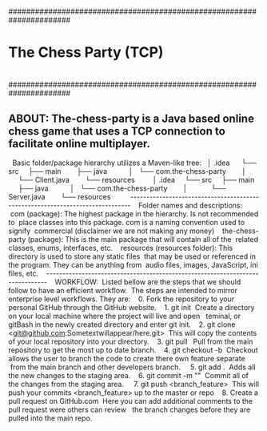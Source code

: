 ######################################################################
#                                                                    #
#                                                                    #
#                  The Chess Party (TCP)                             #
#                                                                    #
#                                                                    #
######################################################################

ABOUT:
The-chess-party is a Java based online chess game that uses a TCP connection
to facilitate online multiplayer.
 
-----------------------------------------------------------------------
 
Basic folder/package hierarchy utilizes a Maven-like tree:
 
│ .idea     
└── src
    ├── main
       ├── java   
       │   └── com.the-chess-party
       │            └── Client.java
       └── resources
   
   
│ .idea    
└── src
    ├── main
       ├── java   
       │   └── com.the-chess-party
       │            └── Server.java
       └── resources
       
 ------------------------------------------------------------------------------
 
 Folder names and descriptions:
 com (package): The highest package in the hierarchy. Is not recommended to
 place classes into this package. com is a naming convention used to signify
 commercial (disclaimer we are not making any money)
 
 the-chess-party (package): This is the main package that will contain all of the
 related classes, enums, interfaces, etc.
 
 resources (resources folder): This directory is used to store any static files
 that may be used or referenced in the program. They can be anything from
 audio files, images, JavaScript, ini files, etc.
 
 ------------------------------------------------------------------------------
 
 WORKFLOW:
 Listed bellow are the steps that we should follow to have an efficient workflow.
 The steps are intended to mirror enterprise level workflows. They are:
 
 0. Fork the repository to your personal GitHub through the GitHub website.
 
 1. git init
 Create a directory on your local machine where the project will live and open 
 teminal, or gitBash in the newly created directory and enter git init.
 
 2. git clone <git@github.com:Sometextwillappear/here.git>
 This will copy the contents of your local repository into your directory.
 
 3. git pull 
 Pull from the main repository to get the most up to date branch.
 
 4. git checkout -b <name of branch or feature>
 Checkout allows the user to branch the code to create there own feature separate
 from the main branch and other developers branch. 
 
 5. git add .
 Adds all the new changes to the staging area.
 
 6. git commit -m "<enter a comment about your commit changes here>"
 Commit all of the changes from the staging area. 
 
 7. git push <origin> <branch_feature>
 This will push your commits <branch_feature> up to the master or <origin> repo
 
 8. Create a pull request on GitHub.com
 Here you can add additional comments to the pull request were others can review 
 the branch changes before they are pulled into the main repo.
